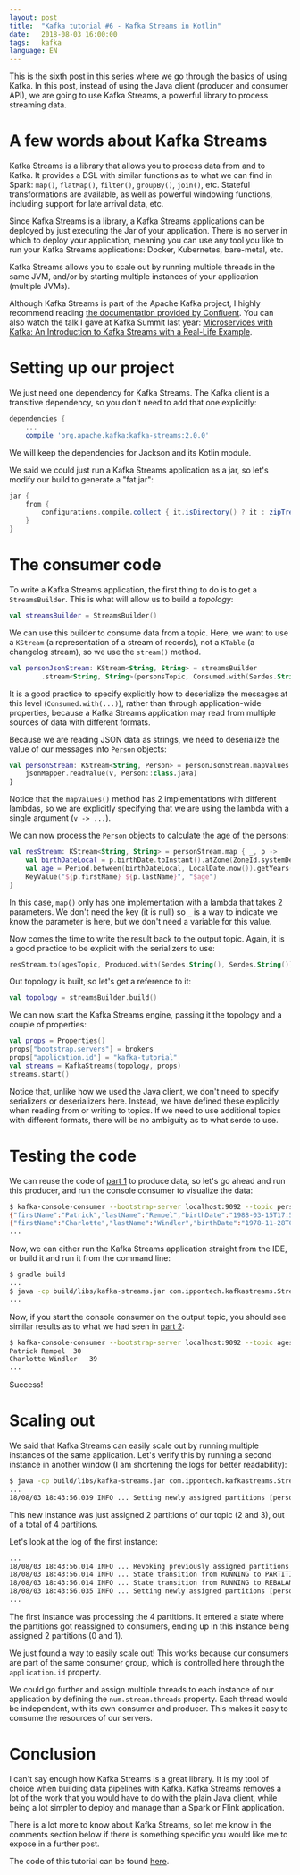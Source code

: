 ```yaml
---
layout: post
title:  "Kafka tutorial #6 - Kafka Streams in Kotlin"
date:   2018-08-03 16:00:00
tags:   kafka
language: EN
---
```


This is the sixth post in this series where we go through the basics of using Kafka. In this post, instead of using the Java client (producer and consumer API), we are going to use Kafka Streams, a powerful library to process streaming data.

# A few words about Kafka Streams

Kafka Streams is a library that allows you to process data from and to Kafka. It provides a DSL with similar functions as to what we can find in Spark: `map()`, `flatMap()`, `filter()`, `groupBy()`, `join()`, etc. Stateful transformations are available, as well as powerful windowing functions, including support for late arrival data, etc.

Since Kafka Streams is a library, a Kafka Streams applications can be deployed by just executing the Jar of your application. There is no server in which to deploy your application, meaning you can use any tool you like to run your Kafka Streams applications: Docker, Kubernetes, bare-metal, etc.

Kafka Streams allows you to scale out by running multiple threads in the same JVM, and/or by starting multiple instances of your application (multiple JVMs).

Although Kafka Streams is part of the Apache Kafka project, I highly recommend reading [the documentation provided by Confluent](https://docs.confluent.io/current/streams/index.html). You can also watch the talk I gave at Kafka Summit last year: [Microservices with Kafka: An Introduction to Kafka Streams with a Real-Life Example](https://www.confluent.io/kafka-summit-nyc17/microservices-with-kafka-an-introduction-to-kafka-streams-with-a-real-life-example/inv/).

# Setting up our project

We just need one dependency for Kafka Streams. The Kafka client is a transitive dependency, so you don't need to add that one explicitly:

```gradle
dependencies {
    ...
    compile 'org.apache.kafka:kafka-streams:2.0.0'
```

We will keep the dependencies for Jackson and its Kotlin module.

We said we could just run a Kafka Streams application as a jar, so let's modify our build to generate a "fat jar":

```gradle
jar {
    from {
        configurations.compile.collect { it.isDirectory() ? it : zipTree(it) }
    }
}
```

# The consumer code

To write a Kafka Streams application, the first thing to do is to get a `StreamsBuilder`. This is what will allow us to build a _topology_:

```kotlin
val streamsBuilder = StreamsBuilder()
```

We can use this builder to consume data from a topic. Here, we want to use a `KStream` (a representation of a stream of records), not a `KTable` (a changelog stream), so we use the `stream()` method.

```kotlin
val personJsonStream: KStream<String, String> = streamsBuilder
        .stream<String, String>(personsTopic, Consumed.with(Serdes.String(), Serdes.String()))
```

It is a good practice to specify explicitly how to deserialize the messages at this level (`Consumed.with(...)`), rather than through application-wide properties, because a Kafka Streams application may read from multiple sources of data with different formats.

Because we are reading JSON data as strings, we need to deserialize the value of our messages into `Person` objects:

```kotlin
val personStream: KStream<String, Person> = personJsonStream.mapValues { v ->
    jsonMapper.readValue(v, Person::class.java)
}
```

Notice that the `mapValues()` method has 2 implementations with different lambdas, so we are explicitly specifying that we are using the lambda with a single argument (`v -> ...`).

We can now process the `Person` objects to calculate the age of the persons:

```kotlin
val resStream: KStream<String, String> = personStream.map { _, p ->
    val birthDateLocal = p.birthDate.toInstant().atZone(ZoneId.systemDefault()).toLocalDate()
    val age = Period.between(birthDateLocal, LocalDate.now()).getYears()
    KeyValue("${p.firstName} ${p.lastName}", "$age")
}
```

In this case, `map()` only has one implementation with a lambda that takes 2 parameters. We don't need the key (it is null) so `_` is a way to indicate we know the parameter is here, but we don't need a variable for this value.

Now comes the time to write the result back to the output topic. Again, it is a good practice to be explicit with the serializers to use:

```kotlin
resStream.to(agesTopic, Produced.with(Serdes.String(), Serdes.String()))
```

Out topology is built, so let's get a reference to it:

```kotlin
val topology = streamsBuilder.build()
```

We can now start the Kafka Streams engine, passing it the topology and a couple of properties:

```kotlin
val props = Properties()
props["bootstrap.servers"] = brokers
props["application.id"] = "kafka-tutorial"
val streams = KafkaStreams(topology, props)
streams.start()
```

Notice that, unlike how we used the Java client, we don't need to specify serializers or deserializers here. Instead, we have defined these explicitly when reading from or writing to topics. If we need to use additional topics with different formats, there will be no ambiguity as to what serde to use.

# Testing the code

We can reuse the code of [part 1](/2018/08/01/kafka-tutorial-1-simple-producer-in-kotlin.html) to produce data, so let's go ahead and run this producer, and run the console consumer to visualize the data:

```bash
$ kafka-console-consumer --bootstrap-server localhost:9092 --topic persons
{"firstName":"Patrick","lastName":"Rempel","birthDate":"1988-03-15T17:58:16.310+0000"}
{"firstName":"Charlotte","lastName":"Windler","birthDate":"1978-11-28T03:16:24.950+0000"}
...
```

Now, we can either run the Kafka Streams application straight from the IDE, or build it and run it from the command line:

```bash
$ gradle build
...
$ java -cp build/libs/kafka-streams.jar com.ippontech.kafkastreams.StreamsProcessorKt
...
```

Now, if you start the console consumer on the output topic, you should see similar results as to what we had seen in [part 2](/2018/08/01/kafka-tutorial-2-simple-consumer-in-kotlin.html):

```bash
$ kafka-console-consumer --bootstrap-server localhost:9092 --topic ages
Patrick Rempel	30
Charlotte Windler	39
...
```

Success!

# Scaling out

We said that Kafka Streams can easily scale out by running multiple instances of the same application. Let's verify this by running a second instance in another window (I am shortening the logs for better readability):

```bash
$ java -cp build/libs/kafka-streams.jar com.ippontech.kafkastreams.StreamsProcessorKt
...
18/08/03 18:43:56.039 INFO ... Setting newly assigned partitions [persons-2, persons-3]
```

This new instance was just assigned 2 partitions of our topic (2 and 3), out of a total of 4 partitions.

Let's look at the log of the first instance:

```bash
...
18/08/03 18:43:56.014 INFO ... Revoking previously assigned partitions [persons-0, persons-1, persons-2, persons-3]
18/08/03 18:43:56.014 INFO ... State transition from RUNNING to PARTITIONS_REVOKED
18/08/03 18:43:56.014 INFO ... State transition from RUNNING to REBALANCING
18/08/03 18:43:56.035 INFO ... Setting newly assigned partitions [persons-0, persons-1]
...
```

The first instance was processing the 4 partitions. It entered a state where the partitions got reassigned to consumers, ending up in this instance being assigned 2 partitions (0 and 1).

We just found a way to easily scale out! This works because our consumers are part of the same consumer group, which is controlled here through the `application.id` property.

We could go further and assign multiple threads to each instance of our application by defining the `num.stream.threads` property. Each thread would be independent, with its own consumer and producer. This makes it easy to consume the resources of our servers.

# Conclusion

I can't say enough how Kafka Streams is a great library. It is my tool of choice when building data pipelines with Kafka. Kafka Streams removes a lot of the work that you would have to do with the plain Java client, while being a lot simpler to deploy and manage than a Spark or Flink application.

There is a lot more to know about Kafka Streams, so let me know in the comments section below if there is something specific you would like me to expose in a further post.

The code of this tutorial can be found [here](https://github.com/aseigneurin/kafka-tutorial-kafka-streams).
